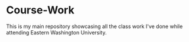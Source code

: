 # Course-Work
 This is my main repository showcasing all the class work I've done while attending Eastern Washington University.
